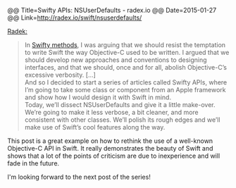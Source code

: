@@ Title=Swifty APIs: NSUserDefaults - radex.io
@@ Date=2015-01-27
@@ Link=http://radex.io/swift/nsuserdefaults/

[Radek:](http://radex.io/)
>In [Swifty methods](http://radex.io/swift/methods/), I was arguing that we should resist the temptation to write Swift the way Objective-C used to be written. I argued that we should develop new approaches and conventions to designing interfaces, and that we should, once and for all, abolish Objective-C’s excessive verbosity. 
[...]</br>
And so I decided to start a series of articles called Swifty APIs, where I’m going to take some class or component from an Apple framework and show how I would design it with Swift in mind.</br>
Today, we’ll dissect NSUserDefaults and give it a little make-over. We’re going to make it less verbose, a bit cleaner, and more consistent with other classes. We’ll polish its rough edges and we’ll make use of Swift’s cool features along the way.

This post is a great example on how to rethink the use of a well-known Objective-C API in Swift. It really demonstrates the beauty of Swift and shows that a lot of the points of criticism are due to inexperience and will fade in the future.

 I'm looking forward to the next post of the series!

